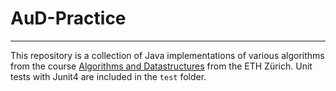 # AuD-Practice
--------------

This repository is a collection of Java implementations of various algorithms from the course [Algorithms and Datastructures](https://www.cadmo.ethz.ch/education/lectures/HS17/DA/index.html) from the ETH Zürich. Unit tests with Junit4 are included in the `test` folder.
